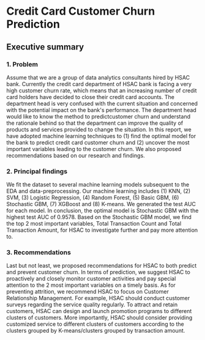 # Credit Card Customer Churn Prediction
## Executive summary
### 1. Problem
Assume that we are a group of data analytics consultants hired by HSAC bank. Currently the credit 
card department of HSAC bank is facing a very high customer churn rate, which means that an 
increasing number of credit card holders have decided to close their credit card accounts. The 
department head is very confused with the current situation and concerned with the potential impact on 
the bank's performance. The department head would like to know the method to predictcustomer churn
and understand the rationale behind so that the department can improve the quality of products and 
services provided to change the situation.
In this report, we have adopted machine learning techniques to (1) find the optimal model for the bank
to predict credit card customer churn and (2) uncover the most important variables leading to the 
customer churn. We also proposed recommendations based on our research and findings.

### 2. Principal findings
We fit the dataset to several machine learning models subsequent to the EDA and data-preprocessing. 
Our machine learning includes (1) KNN, (2) SVM, (3) Logistic Regression, (4) Random Forest, (5) 
Basic GBM, (6) Stochastic GBM, (7) XGBoost and (8) K-means. We generated the test AUC for each 
model. In conclusion, the optimal model is Stochastic GBM with the highest test AUC of 0.9578. Based 
on the Stochastic GBM model, we find the top 2 most important variables, Total Transaction Count
and Total Transaction Amount, for HSAC to investigate further and pay more attention to.

### 3. Recommendations
Last but not least, we proposed recommendations for HSAC to both predict and prevent customer churn. 
In terms of prediction, we suggest HSAC to proactively and closely monitor customer activities and 
pay special attention to the 2 most important variables on a timely basis.
As for preventing attrition, we recommend HSAC to focus on Customer Relationship Management. 
For example, HSAC should conduct customer surveys regarding the service quality regularly. To attract 
and retain customers, HSAC can design and launch promotion programs to different clusters of 
customers. More importantly, HSAC should consider providing customized service to different clusters 
of customers according to the clusters grouped by K-means/clusters grouped by transaction amount.
